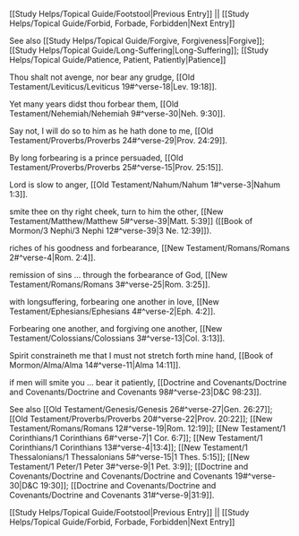 [[Study Helps/Topical Guide/Footstool|Previous Entry]]  ||  [[Study Helps/Topical Guide/Forbid, Forbade, Forbidden|Next Entry]]

 See also [[Study Helps/Topical Guide/Forgive, Forgiveness|Forgive]]; [[Study Helps/Topical Guide/Long-Suffering|Long-Suffering]]; [[Study Helps/Topical Guide/Patience, Patient, Patiently|Patience]]

 Thou shalt not avenge, nor bear any grudge, [[Old Testament/Leviticus/Leviticus 19#^verse-18|Lev. 19:18]].

 Yet many years didst thou forbear them, [[Old Testament/Nehemiah/Nehemiah 9#^verse-30|Neh. 9:30]].

 Say not, I will do so to him as he hath done to me, [[Old Testament/Proverbs/Proverbs 24#^verse-29|Prov. 24:29]].

 By long forbearing is a prince persuaded, [[Old Testament/Proverbs/Proverbs 25#^verse-15|Prov. 25:15]].

 Lord is slow to anger, [[Old Testament/Nahum/Nahum 1#^verse-3|Nahum 1:3]].

 smite thee on thy right cheek, turn to him the other, [[New Testament/Matthew/Matthew 5#^verse-39|Matt. 5:39]] ([[Book of Mormon/3 Nephi/3 Nephi 12#^verse-39|3 Ne. 12:39]]).

 riches of his goodness and forbearance, [[New Testament/Romans/Romans 2#^verse-4|Rom. 2:4]].

 remission of sins ... through the forbearance of God, [[New Testament/Romans/Romans 3#^verse-25|Rom. 3:25]].

 with longsuffering, forbearing one another in love, [[New Testament/Ephesians/Ephesians 4#^verse-2|Eph. 4:2]].

 Forbearing one another, and forgiving one another, [[New Testament/Colossians/Colossians 3#^verse-13|Col. 3:13]].

 Spirit constraineth me that I must not stretch forth mine hand, [[Book of Mormon/Alma/Alma 14#^verse-11|Alma 14:11]].

 if men will smite you ... bear it patiently, [[Doctrine and Covenants/Doctrine and Covenants/Doctrine and Covenants 98#^verse-23|D&C 98:23]].

 See also [[Old Testament/Genesis/Genesis 26#^verse-27|Gen. 26:27]]; [[Old Testament/Proverbs/Proverbs 20#^verse-22|Prov. 20:22]]; [[New Testament/Romans/Romans 12#^verse-19|Rom. 12:19]]; [[New Testament/1 Corinthians/1 Corinthians 6#^verse-7|1 Cor. 6:7]]; [[New Testament/1 Corinthians/1 Corinthians 13#^verse-4|13:4]]; [[New Testament/1 Thessalonians/1 Thessalonians 5#^verse-15|1 Thes. 5:15]]; [[New Testament/1 Peter/1 Peter 3#^verse-9|1 Pet. 3:9]]; [[Doctrine and Covenants/Doctrine and Covenants/Doctrine and Covenants 19#^verse-30|D&C 19:30]]; [[Doctrine and Covenants/Doctrine and Covenants/Doctrine and Covenants 31#^verse-9|31:9]].

[[Study Helps/Topical Guide/Footstool|Previous Entry]]  ||  [[Study Helps/Topical Guide/Forbid, Forbade, Forbidden|Next Entry]]